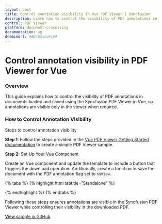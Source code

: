 ```yaml
---
layout: post
title: Control annotation visibility in Vue PDF Viewer | Syncfusion
description: Learn how to control the visibility of PDF annotations in the Vue PDF Viewer, ensuring annotations appear only in the viewer as needed.
control: PDF Viewer
platform: document-processing
documentation: ug
domainurl: ##DomainURL##
---
```


# Control annotation visibility in PDF Viewer for Vue

### Overview

This guide explains how to control the visibility of PDF annotations in documents loaded and saved using the Syncfusion PDF Viewer in Vue, so annotations are visible only in the viewer when required.

### How to Control Annotation Visibility

Steps to control annotation visibility

**Step 1:** Follow the steps provided in the [Vue PDF Viewer Getting Started documentation](https://help.syncfusion.com/document-processing/pdf/pdf-viewer/vue/getting-started) to create a simple PDF Viewer sample.


**Step 2:**  Set Up Your Vue Component

Create an Vue component and update the template to include a button that triggers the download operation. Additionally, create a function to save the document with the PDF annotation flag set to `noView`.

{% tabs %}
{% highlight html tabtitle="Standalone" %}

<template>
  <div id="app">
    <button v-on:click="save">Download</button>
      <ejs-pdfviewer
        id="pdfViewer"
        ref="pdfviewer"
        :documentPath="documentPath"
        :documentLoad="documentLoad"
        :resourceUrl="resourceUrl">
      </ejs-pdfviewer>
  </div>
</template>

<script>

import { PdfViewerComponent, Toolbar, Magnification, Navigation,
         LinkAnnotation, BookmarkView, Annotation, ThumbnailView,
         Print, TextSelection, TextSearch, FormFields, FormDesigner, PageOrganizer, DisplayMode} from '@syncfusion/ej2-vue-pdfviewer';

// Import PdfAnnotationFlag and PdfDocument from the Syncfusion PDF library.
import {PdfDocument, PdfAnnotationFlag} from '@syncfusion/ej2-pdf';

export default {
  name: 'App',
  components: {
    "ejs-pdfviewer": PdfViewerComponent
  },
  data () {
    return {
      resourceUrl:"https://cdn.syncfusion.com/ej2/28.1.33/dist/ej2-pdfviewer-lib",
      documentPath:"https://cdn.syncfusion.com/content/pdf/annotations-v1.pdf",
    };
  },
  provide: {
    PdfViewer: [ Toolbar, Magnification, Navigation, LinkAnnotation, BookmarkView, Annotation,
                 ThumbnailView, Print, TextSelection, TextSearch, FormFields, FormDesigner, PageOrganizer]},
  methods: {
    documentLoad: function () {
     let viewer = this.$refs.pdfviewer.ej2Instances;
      //Code snippet to add basic annotations. You can also include other annotations as needed.
                viewer.annotation.addAnnotation("Highlight", {
                    bounds: [{ x: 97, y: 610, width: 350, height: 14 }],
                    pageNumber: 1
                });
                viewer.annotation.addAnnotation("Underline", {
                    bounds: [{ x: 97, y: 723, width: 353.5, height: 14 }],
                    pageNumber: 1
                });
                viewer.annotation.addAnnotation("Strikethrough", {
                    bounds: [{ x: 97, y: 836, width: 376.5, height: 14 }],
                    pageNumber: 1
                });
  },
  save: function(){
      // Get the PDF viewer instance
      let viewer = this.$refs.pdfviewer.ej2Instances;

      // Save the current PDF document as a Blob
      viewer.saveAsBlob().then((blob) => {
        const reader = new FileReader();
        reader.onload = function () {
          let base64data = reader.result;
          // Extract base64 string from Data URL
          const base64EncodedData = base64data.split('base64,')[1];
          // Create a PdfDocument instance with base64 data
          const document1 = new PdfDocument(base64EncodedData);
          // Modify flag for each annotation
          for (let i = 0; i < document1.pageCount; i++) {
            const page = document1.getPage(i);
            for (let j = 0; j < page.annotations.count; j++) {
              const annot = page.annotations.at(j);
              // Set flag to noView
              annot.flags |= PdfAnnotationFlag.noView;
            }
          }
          // Save modified document as a blob
          document1.saveAsBlob().then((modifiedBlob) => {
            const internalReader = new FileReader();
            internalReader.onload = function () {
              const modifiedBase64 = internalReader.result;
              // Create a link to download the modified PDF
              const downloadLink = document.createElement('a');
              downloadLink.href = modifiedBase64;
              downloadLink.download = 'modified.pdf';
              downloadLink.click();
            };
            internalReader.readAsDataURL(modifiedBlob.blobData);
          });
        };
        reader.readAsDataURL(blob);
      });
    }

  }
}
</script>

{% endhighlight %}
{% endtabs %}

Following these steps ensures annotations are visible in the Syncfusion PDF Viewer while controlling their visibility in the downloaded PDF.

[View sample in GitHub](https://github.com/SyncfusionExamples/vue-pdf-viewer-examples/tree/master/How%20to)